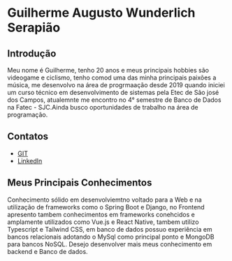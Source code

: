 # Guilherme Augusto Wunderlich Serapião 

## Introdução

Meu nome é Guilherme, tenho 20 anos e meus principais hobbies são videogame e ciclismo, tenho comod uma das minha principais paixões a música, me desenvolvo na área de progrmaação desde 2019 quando iniciei um curso técnico em desenvolvimento de sistemas pela Etec de São josé dos Campos, atualemnte me encontro no 4° semestre de Banco de Dados na Fatec - SJC.Ainda busco oportunidades de trabalho na área de programação. 

## Contatos
* [GIT](https://github.com/wunderlich-15/)
* [LinkedIn](https://www.linkedin.com/in/guilherme-wunderlich-aa56a2228/)

## Meus Principais Conhecimentos
Conhecimento sólido em desenvolviemtno voltado para a Web e na utilização de frameworks como o Spring Boot e Django, no Frontend apresento tambem conhecimentos em frameworks conehcidos e amplamente utilizados como Vue.js e React Native, tambem utilizo Typescript e Tailwind CSS, em banco de dados possuo experiência em bancos relacionais adotando o MySql como principal ponto e MongoDB para bancos NoSQL.
Desejo desenvolver mais meus conhecimento em backend e Banco de dados. 